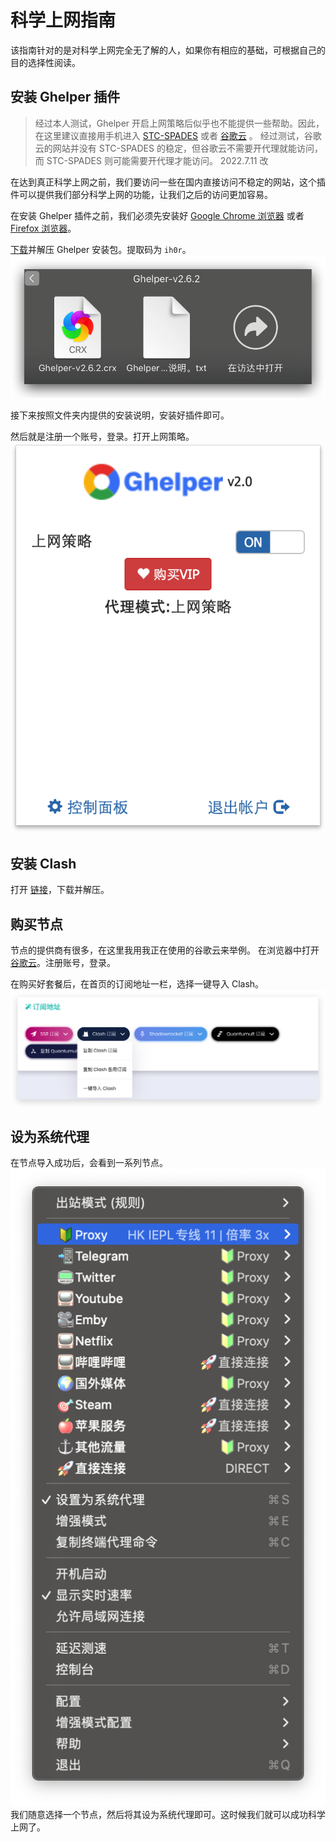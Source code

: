 # 科学上网指南

该指南针对的是对科学上网完全无了解的人，如果你有相应的基础，可根据自己的目的选择性阅读。

## 安装 Ghelper 插件

> 经过本人测试，Ghelper 开启上网策略后似乎也不能提供一些帮助。因此，在这里建议直接用手机进入 [STC-SPADES](https://mqk4azjxg8skg6gfelpb.stcserver-cloud.com/auth/login) 或者 [谷歌云](https://scto05.xyz/auth/login) 。
> 经过测试，谷歌云的网站并没有 STC-SPADES 的稳定，但谷歌云不需要开代理就能访问，而 STC-SPADES 则可能需要开代理才能访问。
> 2022.7.11 改

在达到真正科学上网之前，我们要访问一些在国内直接访问不稳定的网站，这个插件可以提供我们部分科学上网的功能，让我们之后的访问更加容易。

在安装 Ghelper 插件之前，我们必须先安装好 [ Google Chrome 浏览器](https://www.google.com/chrome/) 或者 [Firefox 浏览器](https://www.mozilla.org/en-US/firefox/new/)。

[下载](https://pan.baidu.com/s/1FELgjPfxVPqinsz03SghrA)并解压 Ghelper 安装包。提取码为 `ih0r`。
![](images/2022-07-03-11-38-56.png)

接下来按照文件夹内提供的安装说明，安装好插件即可。

然后就是注册一个账号，登录。打开上网策略。
![](images/2022-07-03-11-42-15.png)

## 安装 Clash

打开 [链接](https://pan.baidu.com/s/1rYgf1Mjrs1Pn72tSrWwm7w?pwd=0sms)，下载并解压。


## 购买节点

节点的提供商有很多，在这里我用我正在使用的谷歌云来举例。
在浏览器中打开 [谷歌云](https://scto05.xyz/auth/register?code=vhDs)。注册账号，登录。

在购买好套餐后，在首页的订阅地址一栏，选择一键导入 Clash。
![](images/2022-07-03-15-58-40.png)

## 设为系统代理

在节点导入成功后，会看到一系列节点。
![](images/2022-07-03-16-00-28.png)
我们随意选择一个节点，然后将其设为系统代理即可。这时候我们就可以成功科学上网了。
